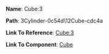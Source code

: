 **Name**: Cube:3

**Path**: 3Cylinder-0c54d\12Cube-cdc4a

**Link To Reference**: [Cube:3](/data_test/3Cylinder-0c54d/12Cube-cdc4a/timeline.md)

**Link To Component**: [Cube](/data_test/0Cube-cdc4a/timeline.md)

